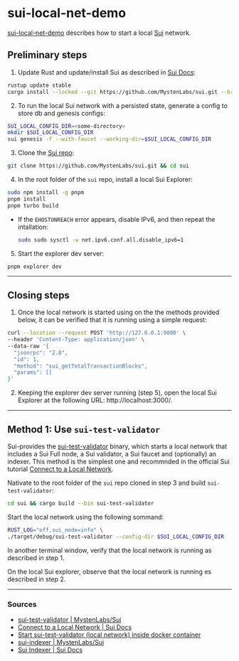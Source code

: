 # sui-local-net-demo
[sui-local-net-demo](https://github.com/roman1e2f5p8s/sui-local-net-demo-1) describes how to start a local [Sui](https://sui.io/) network.

## Preliminary steps
1. Update Rust and update/install Sui as described in [Sui Docs](https://docs.sui.io/guides/developer/getting-started/sui-install):
```bash
rustup update stable
cargo install --locked --git https://github.com/MystenLabs/sui.git --branch main sui
```
2. To run the local Sui network with a persisted state, generate a config to store db and genesis configs:
```bash
SUI_LOCAL_CONFIG_DIR=<some-directory>
mkdir $SUI_LOCAL_CONFIG_DIR
sui genesis -f --with-faucet --working-dir=$SUI_LOCAL_CONFIG_DIR
```
3. Clone the [Sui repo](https://github.com/MystenLabs/sui/tree/main):
```bash
git clone https://github.com/MystenLabs/sui.git && cd sui
```
4. In the root folder of the `sui` repo, install a local Sui Explorer:
```bash
sudo npm install -g pnpm
pnpm install
pnpm turbo build
```
  - If the `EHOSTUNREACH` error appears, disable IPv6, and then repeat the intallation:
    ```bash
    sudo sudo sysctl -w net.ipv6.conf.all.disable_ipv6=1
    ```
5. Start the explorer dev server:
```bash
pnpm explorer dev
```

---

## Closing steps
1. Once the local network is started using on the the methods provided below, it can be verified that it is running using a simple request:
```bash
curl --location --request POST 'http://127.0.0.1:9000' \
--header 'Content-Type: application/json' \
--data-raw '{
  "jsonrpc": "2.0",
  "id": 1,
  "method": "sui_getTotalTransactionBlocks",
  "params": []
}'
```

2. Keeping the explorer dev server running (step 5), open the local Sui Explorer at the following URL: http://localhost:3000/.

---

## Method 1: Use `sui-test-validator`
Sui-provides the [sui-test-validator](https://github.com/MystenLabs/sui/tree/main/crates/sui-test-validator) binary, which starts a local network that includes a Sui Full node, a Sui validator, a Sui faucet and (optionally) an indexer. This method is the simplest one and recommnded in the official Sui tutorial [Connect to a Local Network](https://docs.sui.io/guides/developer/getting-started/local-network).

Nativate to the root folder of the `sui` repo cloned in step 3 and build `sui-test-validator`:
```bash
cd sui && cargo build --bin sui-test-validator
```

Start the local network using the following sommand:
```bash
RUST_LOG="off,sui_node=info" \
./target/debug/sui-test-validator --config-dir $SUI_LOCAL_CONFIG_DIR
```

In another terminal window, verify that the local network is running as described in step 1.

On the local Sui explorer, observe that the local network is running es described in step 2.


---

### Sources
- [sui-test-validator | MystenLabs/Sui](https://github.com/MystenLabs/sui/tree/main/crates/sui-test-validator)
- [Connect to a Local Network | Sui Docs](https://docs.sui.io/guides/developer/getting-started/local-network)
- [Start sui-test-validator (local network) inside docker container](https://github.com/MystenLabs/sui/issues/15279)
- [sui-indexer | MystenLabs/Sui](https://github.com/MystenLabs/sui/tree/main/crates/sui-indexer)
- [Sui Indexer | Sui Docs](https://docs.sui.io/concepts/sui-architecture/indexer-functions#:~:text=Sui%20Indexer%20is%20an%20off,from%20chain%20and%20derivative%20data.)
